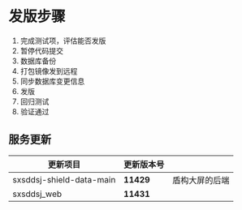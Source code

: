 # 发版步骤 

1. 完成测试项，评估能否发版
2. 暂停代码提交
3. 数据库备份
4. 打包镜像发到远程
5. 同步数据库变更信息
6. 发版
7. 回归测试
8. 验证通过

## 服务更新 

| 更新项目                 | 更新版本号 |                |
| ------------------------ | ---------- | -------------- |
| sxsddsj-shield-data-main | **11429**  | 盾构大屏的后端 |
| sxsddsj_web              | **11431**  |                |





